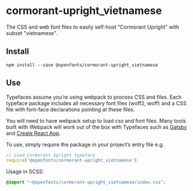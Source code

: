 
# cormorant-upright_vietnamese

The CSS and web font files to easily self-host “Cormorant Upright” with subset "vietnamese".

## Install

`npm install --save @openfonts/cormorant-upright_vietnamese`

## Use

Typefaces assume you’re using webpack to process CSS and files. Each typeface
package includes all necessary font files (woff2, woff) and a CSS file with
font-face declarations pointing at these files.

You will need to have webpack setup to load css and font files. Many tools built
with Webpack will work out of the box with Typefaces such as [Gatsby](https://github.com/gatsbyjs/gatsby)
and [Create React App](https://github.com/facebookincubator/create-react-app).

To use, simply require the package in your project’s entry file e.g.

```javascript
// Load Cormorant Upright typeface
require('@openfonts/cormorant-upright_vietnamese')
```

Usage in SCSS:
```scss
@import "~@openfonts/cormorant-upright_vietnamese/index.css";
```
